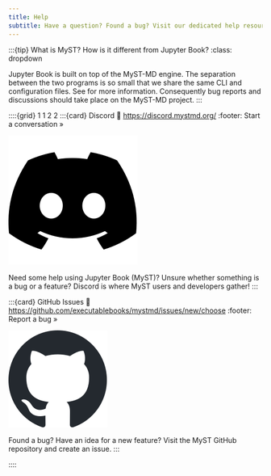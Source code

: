 ```yaml
---
title: Help
subtitle: Have a question? Found a bug? Visit our dedicated help resources. 
---
```


:::{tip} What is MyST? How is it different from Jupyter Book?
:class: dropdown

Jupyter Book is built on top of the MyST-MD engine. The separation between the two programs is so small that we share the same CLI and configuration files. See [](about/toolchain.md) for more information. Consequently bug reports and discussions should take place on the MyST-MD project.
:::

::::{grid} 1 1 2 2
:::{card} Discord
:link: https://discord.mystmd.org/
:footer: Start a conversation »

![](media/images/discord-mark-black.svg)

Need some help using Jupyter Book (MyST)? Unsure whether something is a bug or a feature? Discord is where MyST users and developers gather! 
:::

:::{card} GitHub Issues
:link: https://github.com/executablebooks/mystmd/issues/new/choose
:footer: Report a bug »

![](media/images/github-mark.svg)

Found a bug? Have an idea for a new feature? Visit the MyST GitHub repository and create an issue.
:::


::::
